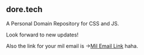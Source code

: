 ## dore.tech
A Personal Domain Repository for CSS and JS. 

Look forward to new updates! 

Also the link for your mil email is ->[Mil Email Link](https://web-stlm01.mail.mil/owa/) haha.

